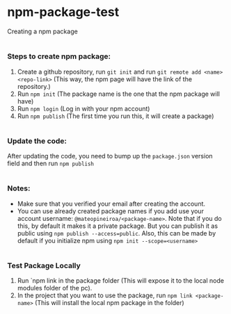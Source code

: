 # npm-package-test
Creating a npm package
#

### Steps to create npm package:

1) Create a github repository, run `git init` and run `git remote add <name> <repo-link>` (This way, the npm page will have the link of the repository.)
2) Run `npm init` (The package name is the one that the npm package will have)
3) Run `npm login` (Log in with your npm account)
4) Run `npm publish` (The first time you run this, it will create a package)
#
### Update the code: 
  After updating the code, you need to bump up the `package.json` version field and then run `npm publish`
#
### Notes: 
  - Make sure that you verified your email after creating the account.
  - You can use already created package names if you add use your account username: `@mateopineiroa/<package-name>`. Note that if you do this, by default it makes it a private package. But you can publish it as public using `npm publish --access=public`. Also, this can be made by default if you initialize npm using `npm init --scope=<username>`
#
### Test Package Locally
1) Run `npm link in the package folder (This will expose it to the local node modules folder of the pc).
2) In the project that you want to use the package, run `npm link <package-name>` (This will install the local npm package in the folder)
